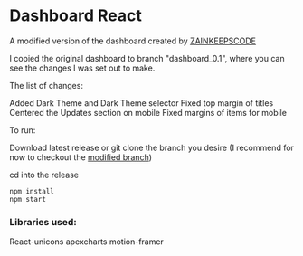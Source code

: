 # Dashboard React

A modified version of the dashboard created by [ZAINKEEPSCODE](https://www.youtube.com/watch?v=K7vHoUwClaM)

I copied the original dashboard to branch "dashboard_0.1", where you can see the changes I was set out to make.

The list of changes:

Added Dark Theme and Dark Theme selector
Fixed top margin of titles
Centered the Updates section on mobile
Fixed margins of items for mobile


To run:

Download latest release or git clone the branch you desire (I recommend for now to checkout the [modified branch](https://github.com/soype/dashboard-react/tree/modified_dashboard))

cd into the release

```
npm install
npm start
```

### Libraries used:

React-unicons
apexcharts
motion-framer
